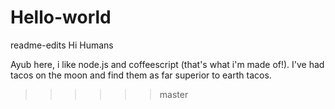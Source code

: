 # Hello-world

 readme-edits
Hi Humans

Ayub here, i like node.js and coffeescript (that's what i'm made of!).
I've had tacos on the moon and find them as far superior to earth tacos.

>>>>>> master
